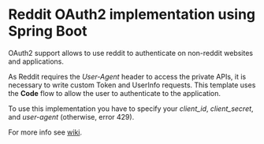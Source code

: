 # Reddit OAuth2 implementation using Spring Boot

OAuth2 support allows to use reddit to authenticate on non-reddit websites and applications.

As Reddit requires the *User-Agent* header to access the private APIs, it is necessary to write custom Token and UserInfo requests. This template uses the **Code** flow to allow the user to authenticate to the application.

To use this implementation you have to specify your *client_id*, *client_secret*, and *user-agent* (otherwise, error 429).

For more info see [wiki](https://github.com/reddit-archive/reddit/wiki/OAuth2).

